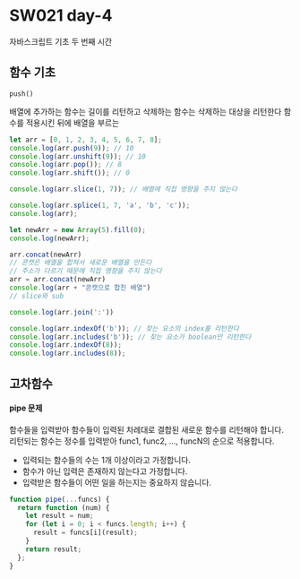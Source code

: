 # SW021 day-4

자바스크립트 기초 두 번째 시간

## 함수 기초

<code>push()</code>

배열에 추가하는 함수는 길이를 리턴하고
삭제하는 함수는 삭제하는 대상을 리턴한다
함수를 적용시킨 뒤에 배열을 부르는 
```javascript
let arr = [0, 1, 2, 3, 4, 5, 6, 7, 8];
console.log(arr.push(9)); // 10
console.log(arr.unshift(9)); // 10
console.log(arr.pop()); // 8
console.log(arr.shift()); // 0

console.log(arr.slice(1, 7)); // 배열에 직접 영향을 주지 않는다

console.log(arr.splice(1, 7, 'a', 'b', 'c'));
console.log(arr);

let newArr = new Array(5).fill(0);
console.log(newArr);

arr.concat(newArr)
// 콘캣은 배열을 합쳐서 새로운 배열을 만든다
// 주소가 다르기 때문에 직접 영향을 주지 않는다
arr = arr.concat(newArr)
console.log(arr + "콘캣으로 합친 배열")
// slice와 sub

console.log(arr.join(':'))

console.log(arr.indexOf('b')); // 찾는 요소의 index를 리턴한다
console.log(arr.includes('b')); // 찾는 요소가 boolean만 리턴한다
console.log(arr.indexOf(8));
console.log(arr.includes(8));
```

## 고차함수




#### pipe 문제
함수들을 입력받아 함수들이 입력된 차례대로 결합된 새로운 함수를 리턴해야 합니다.  
리턴되는 함수는 정수를 입력받아 func1, func2, ..., funcN의 순으로 적용합니다.  
+ 입력되는 함수들의 수는 1개 이상이라고 가정합니다.
+ 함수가 아닌 입력은 존재하지 않는다고 가정합니다.
+ 입력받은 함수들이 어떤 일을 하는지는 중요하지 않습니다.
```javascript
function pipe(...funcs) {
  return function (num) {
    let result = num;
    for (let i = 0; i < funcs.length; i++) {
      result = funcs[i](result);
    }
    return result;
  };
}
```
